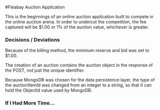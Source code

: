 #Fleabay Auction Application

This is the beginnings of an online auction application built to compete in the online auction arena.  In order to undercut the competition, the fee captured will be $1.00 or 1% of the auction value, whichever is greater.

### Decisions / Deviations

Because of the billing method, the minimum reserve and bid was set to $1.00.

The creation of an auction contains the auction object in the response of the POST, not just the unique identifier.

Because MongoDB was chosen for the data persistence layer, the type of the auctionItemId was changed from an integer to a string, so that it can hold the ObjectId value used by MongoDB.

### If I Had More Time...
